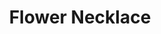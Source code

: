 ---
layout: product
title: Flower Necklace
meta: This is a flower necklace. 
type: necklace
image: necklaces/flowernecklace.jpg
---